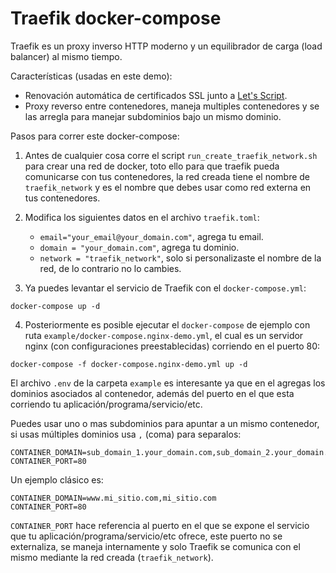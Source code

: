 # Traefik docker-compose

Traefik es un proxy inverso HTTP moderno y un equilibrador de carga (load balancer) al mismo tiempo.

Características (usadas en este demo):

*  Renovación automática de certificados SSL junto a [Let's Script](https://letsencrypt.org/).
*  Proxy reverso entre contenedores, maneja multiples contenedores y se las arregla para manejar subdominios bajo un mismo dominio.


Pasos para correr este docker-compose:

1. Antes de cualquier cosa corre el script `run_create_traefik_network.sh` para crear una red de docker, toto ello para que traefik pueda comunicarse con tus contenedores, la red creada tiene el nombre de `traefik_network` y es el nombre que debes usar como red externa en tus contenedores.

2. Modifica los siguientes datos en el archivo `traefik.toml`:
   * `email="your_email@your_domain.com"`, agrega tu email.
   * `domain = "your_domain.com"`, agrega tu dominio.
   * `network = "traefik_network"`, solo si personalizaste el nombre de la red, de lo contrario no lo cambies.

3. Ya puedes levantar el servicio de Traefik con el `docker-compose.yml`:

```
docker-compose up -d
```

4. Posteriormente es posible ejecutar el `docker-compose` de ejemplo con ruta `example/docker-compose.nginx-demo.yml`, el cual es un servidor nginx (con configuraciones preestablecidas) corriendo en el puerto 80:

```
docker-compose -f docker-compose.nginx-demo.yml up -d
```


El archivo `.env` de la carpeta `example` es interesante ya que en el agregas los dominios asociados al contenedor, además del puerto en el que esta corriendo tu aplicación/programa/servicio/etc.

Puedes usar uno o mas subdominios para apuntar a un mismo contenedor, si usas múltiples dominios usa `,` (coma) para separalos:

```
CONTAINER_DOMAIN=sub_domain_1.your_domain.com,sub_domain_2.your_domain.com
CONTAINER_PORT=80
```

Un ejemplo clásico es:

```
CONTAINER_DOMAIN=www.mi_sitio.com,mi_sitio.com
CONTAINER_PORT=80
```

`CONTAINER_PORT` hace referencia al puerto en el que se expone el servicio que tu aplicación/programa/servicio/etc ofrece, este puerto no se externaliza, se maneja internamente y solo Traefik se comunica con el mismo mediante la red creada (`traefik_network`).